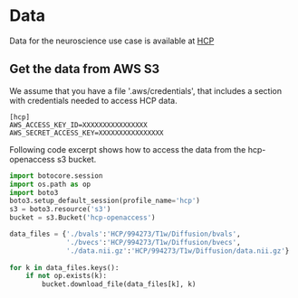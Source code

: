 
# Data
Data for the neuroscience use case is available at [HCP](https://wiki.humanconnectome.org/display/PublicData/How+To+Connect+to+Connectome+Data+via+AWS)


## Get the data from AWS S3
We assume that you have a file '.aws/credentials', 
that includes a section with credentials needed to access HCP data.
```
[hcp]
AWS_ACCESS_KEY_ID=XXXXXXXXXXXXXXXX
AWS_SECRET_ACCESS_KEY=XXXXXXXXXXXXXXXX
```

Following code excerpt shows how to access the data from the hcp-openaccess s3 bucket.
```python
import botocore.session
import os.path as op
import boto3
boto3.setup_default_session(profile_name='hcp')
s3 = boto3.resource('s3')
bucket = s3.Bucket('hcp-openaccess')

data_files = {'./bvals':'HCP/994273/T1w/Diffusion/bvals', 
              './bvecs':'HCP/994273/T1w/Diffusion/bvecs', 
              './data.nii.gz':'HCP/994273/T1w/Diffusion/data.nii.gz'}
         
for k in data_files.keys():
    if not op.exists(k):
        bucket.download_file(data_files[k], k)
```
